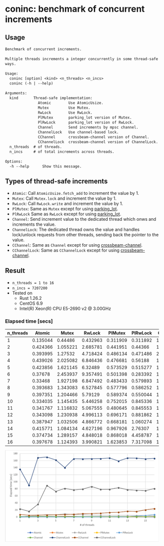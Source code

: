 # coninc: benchmark of concurrent increments

## Usage

```
Benchmark of concurrent increments.

Multiple threads increments a integer concurrently in some thread-safe ways.

Usage:
  coninc [option] <kind> <n_threads> <n_incs>
  coninc (-h | --help)

Arguments:
  kind       Thread-safe implementation:
               Atomic        Use AtomicUsize.
               Mutex         Use Mutex.
               RwLock        Use RwLock.
               PlMutex       parking_lot version of Mutex.
               PlRwLock      parking_lot version of RwLock.
               Channel       Send increments by mpsc channel.
               ChannelLock   Use channel-based lock.
               CChannel      crossbeam-channel version of Channel.
               CChannelLock  crossbeam-channel version of ChannelLock.
  n_threads  # of threads.
  n_incs     # of total increments across threads.

Options:
  -h --help      Show this message.
```

## Types of thread-safe increments

- `Atomic`: Call `AtomicUsize.fetch_add` to increment the value by 1.
- `Mutex`: Call `Mutex.lock` and increment the value by 1.
- `RwLock`: Call `RwLock.write` and increment the value by 1.
- `PlMutex`: Same as `Mutex` except for using [parking_lot](https://github.com/Amanieu/parking_lot).
- `PlRwLock` Same as `RwLock` except for using [parking_lot](https://github.com/Amanieu/parking_lot).
- `Channel`: Send increment value to the dedicated thread which onws and increments the value.
- `ChannelLock`: The dedicated thread owns the value and handles lock/unlock requests from other threads, sending back the pointer to the value.
- `CChannel`: Same as `Channel` except for using [crossbeam-channel](https://github.com/crossbeam-rs/crossbeam-channel).
- `CChannelLock`: Same as `CChannelLock` except for using [crossbeam-channel](https://github.com/crossbeam-rs/crossbeam-channel).

## Result

- `n_threads = 1 to 16`
- `n_incs = 7207200`
- Tested on
  - Rust 1.26.2
  - CentOS 6.9
  - Intel(R) Xeon(R) CPU E5-2690 v2 @ 3.00GHz

### Elapsed time [secs]

| n_threads | Atomic   | Mutex    | RwLock   | PlMutex  | PlRwLock | Channel  | ChannelLock | CChannel  | CChannelLock |
| --------- | -------- | -------- | -------- | -------- | -------- | -------- | ----------- | --------- | ------------ |
| 1         | 0.135044 | 0.44486  | 0.432963 | 0.311909 | 0.311892 | 1.660842 | 135.869249  | 7.187559  | 23.336467    |
| 2         | 0.424366 | 1.055221 | 2.685781 | 0.441951 | 0.44366  | 1.69995  | 90.147625   | 5.135753  | 16.182708    |
| 3         | 0.393995 | 1.27532  | 4.718424 | 0.486134 | 0.471486 | 2.168259 | 168.227675  | 5.653758  | 36.354357    |
| 4         | 0.439026 | 2.025082 | 6.846436 | 0.476681 | 0.56188  | 1.877063 | 170.044111  | 5.889568  | 89.369276    |
| 5         | 0.423856 | 1.621145 | 6.32489  | 0.573529 | 0.515277 | 1.598412 | 161.786587  | 6.399021  | 72.726552    |
| 6         | 0.37678  | 2.453937 | 9.357491 | 0.501398 | 0.283392 | 1.613748 | 140.011369  | 7.453375  | 81.178553    |
| 7         | 0.33468  | 1.927198 | 6.847492 | 0.483433 | 0.579893 | 1.776712 | 165.186152  | 8.233199  | 76.931881    |
| 8         | 0.393683 | 1.343083 | 6.527845 | 0.577796 | 0.586252 | 1.733008 | 164.807489  | 9.848965  | 79.326833    |
| 9         | 0.397351 | 1.204466 | 5.79129  | 0.589374 | 0.550044 | 1.568485 | 165.178816  | 9.924787  | 86.478346    |
| 10        | 0.334035 | 1.145435 | 5.446258 | 0.752015 | 0.845336 | 1.718951 | 165.663809  | 10.9393   | 78.647122    |
| 11        | 0.341767 | 1.116832 | 5.067555 | 0.480645 | 0.845553 | 1.550962 | 167.363931  | 12.948569 | 78.706785    |
| 12        | 0.343098 | 1.230938 | 4.996113 | 0.696171 | 0.881862 | 1.844942 | 158.827614  | 13.878977 | 83.315568    |
| 13        | 0.387947 | 1.032506 | 4.866772 | 0.668181 | 1.060274 | 1.509321 | 167.387514  | 16.567955 | 77.495529    |
| 14        | 0.415771 | 1.084134 | 4.627196 | 0.967926 | 2.76307  | 1.781026 | 167.057118  | 15.884212 | 75.855206    |
| 15        | 0.374734 | 1.289157 | 4.848018 | 0.868018 | 4.458787 | 1.593451 | 164.772751  | 20.349558 | 74.877095    |
| 16        | 0.397678 | 1.124393 | 3.990821 | 1.623853 | 7.317098 | 1.76703  | 166.434441  | 23.816891 | 80.725223    |

![result](result.png)
